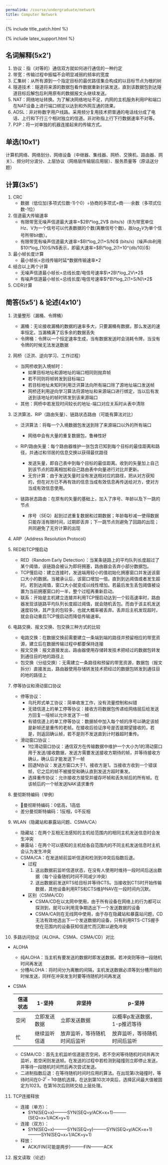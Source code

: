 ```yaml
---
permalink: /course/undergraduate/network
title: Computer Network
---
```


{% include title_patch.html %}

{% include latex_support.html %}


## 名词解释(5x2')

1. 协议：指（对等的）通信双方就如何进行通信的一种约定
2. 带宽：传输过程中振幅不会明显减弱的频率的宽度
3. 汇集树：从所有源到一个指定目标的最优路径集合构成的以目标节点为根的树
4. 隧道技术：隧道将来源的数据包看作数据重新封装发送，直到该数据包到达隧道目标后解包后利用原有的数据报文头继续发送。
5. NAT：网络地址转换。为了解决网络地址不足，内网的主机服务利用IP和端口在NAT设备上进行端口绑定以达到和外网互通的效果。
6. ADSL：非对称数字用户线路。采用频分复用技术把普通的电话线分成了电话、上行和下行三个相对独立的信道。非对称指上行下行数据速率不对等。
7. P2P：将一对单独的机器连接起来的传输方式。

## 单选(10x1')

计算机网络、网络划分、网络设备（中继器、集线器、网桥、交换机、路由器、网关）、频分时分波分、上层协议（网络层传输层应用层）、服务质量等（原话送分题）

## 计算(3x5')

1. CRC
   - 数据（低位加(多项式位数-1)个0）÷协商的多项式=商······余数（多项式位数-1位）
2. 信道最大传输速率
   - 有限带宽无噪声信道最大速率=$2B\*log_2V$ (bits/s)（B为带宽单位Hz、V为一个信号可以代表数据的个数(离散信号个数)，故$log_2V$为单个信号所带bit数）。
   - 有限带宽有噪声信道最大速率=$B\*log_2(1+S/N)$ (bits/s)（噪声db利用$10\*log_{10}S/N$表示，即最大速率=$B\*log_2(1+10^{db/10})$）
3. 最小帧长度计算
   - 最小帧长=总线传输时延\*数据传输速率\*2
4. 结合以上两个计算
   - 无噪声信道最小帧长=总线长度/电信号速率$\*2B\*log_2V\*2$
   - 有噪声信道最小帧长=总线长度/电信号速率$\*B\*log_2(1+S/N)\*2$
5. CIDR计算

## 简答(5x5') & 论述(4x10')

1. 流量整形（漏桶、令牌桶）

   - 漏桶：无论接收漏桶的数据的速率多大，只要漏桶有数据，那么发送的速率恒定。当漏桶满了后多余的数据丢失
   - 令牌桶：令牌以一个恒定速率生成，当有数据发送时会消耗令牌，当没有令牌的时候无法发送数据

2. 网桥（泛洪、逆向学习、工作过程）

   - 当网桥收到入境帧时：
     - 如果目标地址和源地址的端口相同则抛弃帧
     - 若不同则将帧转发到目标端口
     - 若目标地址未知时利用泛洪算法向所有端口除了源地址端口发送帧
     - 网桥还利用逆向学习算法将源地址和来源端口进行绑定，当以后有发送到该地址的帧时转发到该来源端口
   - 其他：网桥中若发现时间较长的地址-端口对应关系时从表中清除

3. 泛洪算法、RIP（路由矢量）、链路状态路由（可能有算法对比）

   - 泛洪算法：将每一个入境数据包发送到除了来源端口以外的所有端口
     - 网络中会有大量的重复数据包，鲁棒性好

   - RIP/路由矢量：每个路由器维护一张包含已知到每个目标的最佳距离和路径，并通过和邻居的信息交换以获得最优路径
     - 发送矢量，即自己表中到每个目标的最佳距离。收到的矢量加上自己到该节点的距离相加和自己路由表中向量进行对比并更新。
     - 无穷计算：由于发送矢量时没有发送相对应的路径，把从对方获知的，但在对方已不再有效的信息当成有效信息再传送给对方，使对方当成有效信息使用。
   - 链路状态路由：在原有的矢量的基础上，加入了序号、年龄以及下一跳的节点
     - 序号（SEQ）起到过滤重复数据和过期数据；年龄每秒减一使得数据只能存活有限时间，过期即丢弃；下一跳节点则避免了回路的出现；共同避免了无穷计算的出现

4. ARP（Address Resolution Protocol）

5. RED和TCP慢启动

   - RED（Random Early Detection）：当某条链路上的平均队列长度超过了某个阈值，该链路会被认为即将拥塞，路由器会丢弃小部分数据包。
   - TCP慢启动：建立连接时，发送端用较小的值初始化拥塞窗口并发送该窗口大小的数据。当被承认后，该窗口增加一倍。直到到达阈值或者发生超时。若到达阈值，窗口大小就变成以线性增加。若最后发生丢包阈值被设置为当前拥塞窗口的一半，整个过程再重新启动。
   - 联系：开始是主机建立连接并利用TCP慢启动达到一个较高速率时，路由器发现该链路平均队列长度超过阈值，就会随机丢包。而由于该主机发送速度较快，其产生的包较多，也就大概率被丢弃。丢弃后主机发现超时，就会自动重启TCP慢启动而降低传输速率。

6. 电路交换、报文交换、包交换三种方式的比较

   - 电路交换：在数据交换前需要建立一条端到端的路径并预留相应的带宽资源，建立后在数据传输过程中都要保持连接
   - 报文交换：报文直接发出，路由器使用存储转发技术把经过的数据包转发到通往目的地的路径上
   - 包交换（分组交换）：无需建立一条路径和预留的带宽资源，数据包（报文拆分）直接发出，路由器使用存储转发技术把经过的数据包转发到通往目的地的路径上

7. 停等协议和滑动窗口协议

   - 停等协议：
     - 乌托邦式单工协议：简单收发工作，没有流量控制和纠错
     - 无错信道上的单工停等协议：接收方将数据包传递给网络层后给发送方回复一哑帧以允许发送下一帧
     - 有错信道上的单工停等协议：数据帧中加入每个帧的序号以确定该帧是新帧还是重传的老帧。在接收后验证序号是否是期望接收的，若是，则返回确认帧，若不是则不发送直到计时器超时重传。
   - 滑动窗口协议：
     - 1位滑动窗口协议：通信双方在传输数据中维护一个大小为1的滑动窗口用于发送/接收数据，发送方需要发送接收方期待的帧，并等待接收方确认，确认后才能发送下一帧
     - 回退N协议：发送方窗口大于1，接收方是1。当接收方收到一个错误帧，它之后的帧不被接受和确认直到发送方超时重发。
     - 选择重传协议：允许接收方接受并缓存坏帧和丢失帧后的所有帧。在该帧后的一个帧发送NAK请求重传

8. 曼彻斯特编码（举例）

   - 曼彻斯特编码：0低高，1高低
   - 差分曼彻斯特编码：1反相，0不反相

9. WLAN（隐藏站和暴露站问题、CSMA/CA）

   - 隐藏站：在两个互相无法感知的主机给范围内的相同主机发送信息时会发生冲突
   - 暴露站：在两个可以感知的主机给各自范围内的不同主机发送信息时主机会认为发生冲突
   - CSMA/CA：在发送帧前监听信道和检测到冲突后指数后退。
     - 过程
       1. 送出数据前监听信道状态，在没有人使用时维持一段时间后送出数据（每个设备随机时间不同减少冲突）
       2. 送出数据前发送RTS给目标并等待CTS。当接收到CTS时开始传输数据，其他设备利用RTS和CTS维护NAV在一段时间内沉默。
     - 区别（CSMA/CD）
       - CSMA/CD在以太网中使用，由于所有设备在网络上的行为都可以探测到，就可以利用竞争期选出下一个发送数据的设备
       - CSMA/CA则在无线网中使用，由于存在隐藏站和暴露站问题，CD无法有效地选出下一个发送数据的设备，只有利用RTS-CTS握手使在范围内的设备获知信道忙而沉默以避免冲突

10. 多路访问协议（ALOHA、CSMA、CSMA/CD）对比

  - ALOHA

    - 纯ALOHA：当主机有要发送的数据时即发送数据。若冲突则等待一段随机时间再发送
    - 分槽ALOHA：将时间分为离散的间隔，主机发送数据必须等到分槽开始的时候发送，同样在冲突发生时要等待随机时间再发送

  - CSMA

    | 信道状态 | 1-坚持       | 非坚持                       | p-坚持                       |
    | -------- | ------------ | ---------------------------- | ---------------------------- |
    | 空闲     | 立即发送数据 | 立即发送数据                 | 以概率p发送数据，1-p推迟等待 |
    | 忙       | 继续监听信道 | 放弃监听，等待随机时间后监听 | 放弃监听，等待随机时间后监听 |

    - CSMA/CD：首先主机监听信道是否空闲，若不空闲等待随机时间并再次监听，若空闲则发送帧。在发送的过程中若检测到碰撞则立即停止发送，并等待一段随机时间然后再次尝试发送。
    - 二进制指数后退：在等待随机时间时应用的算法。在出现第i次碰撞时，等待时间在0-$2^i-1$中随机选择。在达到第10次冲突后，选择区间最大值被固定为1023。在第16次后则转交给上层处理。

11. TCP连接释放

    - 连接（单方）：
      - SYN(SEQ=x)———SYN(SEQ=y/ACK=x+1)———(SEQ=x+1/ACK=y+1)
    - 连接（双方）：
      - SYN(SEQ=x)———SYN(SEQ=y)———SYN(SEQ=y/ACK=x+1)———SYN(SEQ=x+1/ACK=y+1)
    - 释放：
      - ACK/FIN(可能是两步)———FIN———ACK

12. 报文读取（论述）